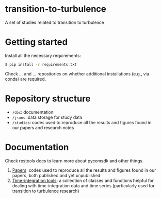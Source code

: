 # transition-to-turbulence
A set of studies related to transition to turbulence

# Getting started

Install all the necessary requirements:
```bash
$ pip install -r requirements.txt
```
Check ... and ... repositories on whether additional installations (e.g., via conda) are required.

# Repository structure

* `/doc`: documentation
* `/jsons`: data storage for study data 
* `/studies`: codes used to reproduce all the results and figures found in our papers and research notes

# Documentation

Check restools docs to learn more about pycomsdk and other things.

1. [Papers](/doc/papers.md): codes used to reproduce all the results and figures found in our papers, both published and yet unpublished
2. [Time-integration tools](doc/time_integr_tools.md): a collection of classes and functions helpful for dealing with time-integration data and time series (particularly used for transition to turbulence research)
